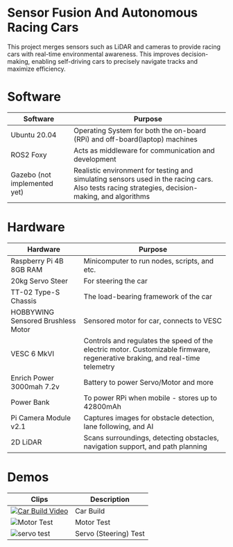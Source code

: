 # Sensor Fusion And Autonomous Racing Cars

This project merges sensors such as LiDAR and cameras to provide racing cars with real-time environmental awareness. This improves decision-making, enabling self-driving cars to precisely navigate tracks and maximize efficiency.

# Software
| Software  | Purpose |
| ------------- | ------------- 
| Ubuntu 20.04  | Operating System for both the on-board (RPi) and off-board(laptop) machines  |
| ROS2 Foxy  |  Acts as middleware for communication and development |
| Gazebo (not implemented yet) |  Realistic environment for testing and simulating sensors used in the racing cars. Also tests racing strategies, decision-making, and algorithms |

# Hardware
| Hardware  | Purpose |
| ------------- |------------- |
| Raspberry Pi 4B 8GB RAM  | Minicomputer to run nodes, scripts, and etc. |
| 20kg Servo Steer  | For steering the car |
| TT-02 Type-S Chassis  | The load-bearing framework of the car |
| HOBBYWING Sensored Brushless Motor  | Sensored motor for car, connects to VESC |
| VESC 6 MkVI | Controls and regulates the speed of the electric motor. Customizable firmware, regenerative braking, and real-time telemetry |
| Enrich Power 3000mah 7.2v  | Battery to power Servo/Motor and more |
| Power Bank  | To power RPi when mobile - stores up to 42800mAh |
| Pi Camera Module v2.1  | Captures images for obstacle detection, lane following, and AI |
| 2D LiDAR  | Scans surroundings, detecting obstacles, navigation support, and path planning |

# Demos
| Clips  | Description |
| ------------- | ------------- |
| [![Car Build Video](![mqdefault](https://github.com/AdamSadek/Sensor-Fusion-And-Autonomous-Racing-Cars/assets/33073174/4c08f80f-34f9-4850-88e9-0ad59b88d994))](https://youtu.be/HKNmzNzHUgk "RC Car build - draft") | Car Build |
|![Motor Test](https://github.com/AdamSadek/Sensor-Fusion-And-Autonomous-Racing-Cars/assets/33073174/ef310458-f00b-4cdb-8260-ce76fef7c9a9)| Motor Test|
|![servo test](https://github.com/AdamSadek/Sensor-Fusion-And-Autonomous-Racing-Cars/assets/33073174/ac0bdac4-42f2-432f-ad80-0eb25624876c)| Servo (Steering) Test|



